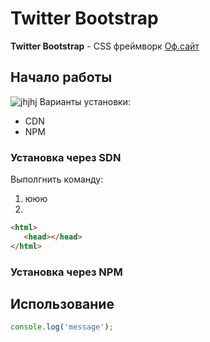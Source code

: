 # Twitter Bootstrap

**Twitter Bootstrap** - CSS фреймворк
[Оф.сайт](https://getbootstrap.com)
## Начало работы
![jhjhj](https://resheto.net/images/mater/kartinka_motivatsiya_tsitata_9.jpg)
 Варианты установки:
 * CDN
 * NPM
 
### Установка через SDN
Выполгнить команду:
1. ююю
1.
```html
<html>
   <head></head>
</html>
```

### Установка через NPM

## Использование
```javascript
console.log('message');

```